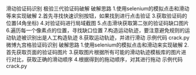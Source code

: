 滑动验证码识别
极验三代验证码破解
破解思路
1.使用selenium的模拟点击和滑动等来实现破解
2.首先寻找快速识别按钮，如果找到进行点击验证
3.获取验证码的位置(4角坐标)
4.对验证码进行局域截图
5.点击滑块获取第二张的验证码缺口图片
6.遍历每一个像素点的位置，寻找缺口位置
7.构造运动轨迹，要注意避免规则的运动轨迹被识别出是人工构造轨迹
8.获取运动轨迹，并进行滑动
示例代码
crack.py
微博九宫格验证码识别
破解思路
1.使用selenium的模拟点击和滑动来实现破解
2.首先获取页面的验证码图片
3.获取图片根据所有可能的滑动轨迹模板库的图片进行对比，获取正确的滑动顺序
4.根据得到的拖动顺序，对其进行拖动
示例代码
crack.py